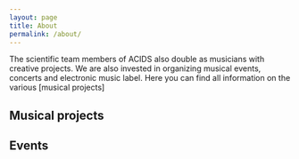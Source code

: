 ```yaml
---
layout: page
title: About
permalink: /about/
---
```


The scientific team members of ACIDS also double as musicians with creative projects. We are also invested in organizing musical events, concerts and electronic music label. Here you can find all information on the various [musical projects]

## Musical projects


## Events
